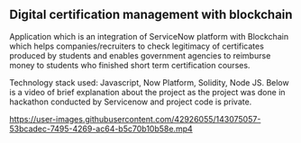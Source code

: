 ## Digital certification management with blockchain
Application which is an integration of ServiceNow platform with Blockchain which helps companies/recruiters to check legitimacy of certificates produced by students and enables government agencies to reimburse money to students who finished short term certification courses.

Technology stack used: Javascript, Now Platform, Solidity, Node JS.
Below is a video of brief explanation about the project as the project was done in hackathon conducted by Servicenow and project code is private.


https://user-images.githubusercontent.com/42926055/143075057-53bcadec-7495-4269-ac64-b5c70b10b58e.mp4
